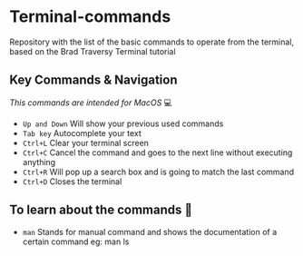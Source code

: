 # Terminal-commands 

Repository with the list of the basic commands to operate from the terminal, based on the Brad Traversy Terminal tutorial

## Key Commands & Navigation

_This commands are intended for MacOS_   :computer:

* `Up and Down` Will show your previous used commands
* `Tab key` Autocomplete your text
* `Ctrl+L` Clear your terminal screen
* `Ctrl+C` Cancel the command and goes to the next line without executing anything
* `Ctrl+R` Will pop up a search box and is going to match the last command
* `Ctrl+D` Closes the terminal

## To learn about the commands :book:

* `man` Stands for manual command and shows the documentation of a certain command eg: man ls
